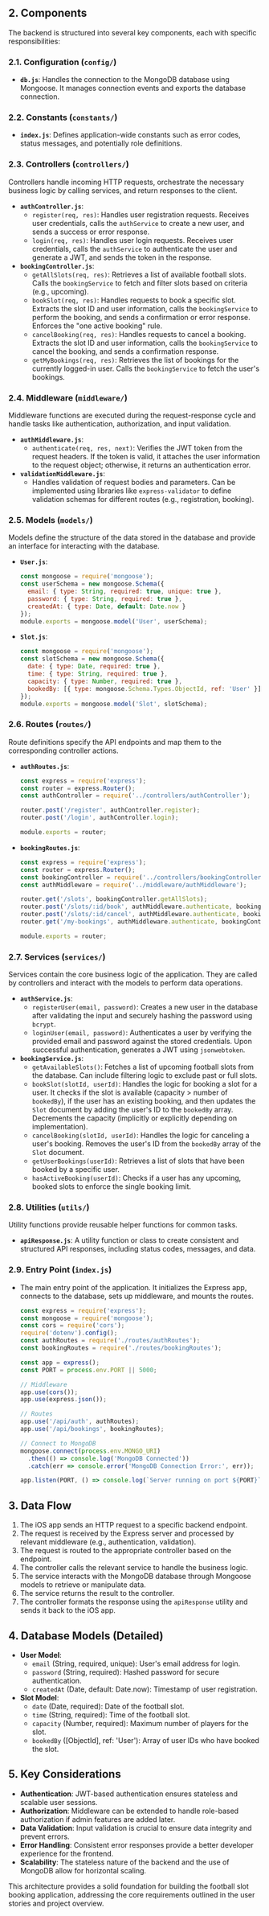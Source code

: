 ## 2. Components

The backend is structured into several key components, each with specific responsibilities:

### 2.1. Configuration (`config/`)

*   **`db.js`**: Handles the connection to the MongoDB database using Mongoose. It manages connection events and exports the database connection.

### 2.2. Constants (`constants/`)

*   **`index.js`**: Defines application-wide constants such as error codes, status messages, and potentially role definitions.

### 2.3. Controllers (`controllers/`)

Controllers handle incoming HTTP requests, orchestrate the necessary business logic by calling services, and return responses to the client.

*   **`authController.js`**:
    *   `register(req, res)`: Handles user registration requests. Receives user credentials, calls the `authService` to create a new user, and sends a success or error response.
    *   `login(req, res)`: Handles user login requests. Receives user credentials, calls the `authService` to authenticate the user and generate a JWT, and sends the token in the response.
*   **`bookingController.js`**:
    *   `getAllSlots(req, res)`: Retrieves a list of available football slots. Calls the `bookingService` to fetch and filter slots based on criteria (e.g., upcoming).
    *   `bookSlot(req, res)`: Handles requests to book a specific slot. Extracts the slot ID and user information, calls the `bookingService` to perform the booking, and sends a confirmation or error response. Enforces the "one active booking" rule.
    *   `cancelBooking(req, res)`: Handles requests to cancel a booking. Extracts the slot ID and user information, calls the `bookingService` to cancel the booking, and sends a confirmation response.
    *   `getMyBookings(req, res)`: Retrieves the list of bookings for the currently logged-in user. Calls the `bookingService` to fetch the user's bookings.

### 2.4. Middleware (`middleware/`)

Middleware functions are executed during the request-response cycle and handle tasks like authentication, authorization, and input validation.

*   **`authMiddleware.js`**:
    *   `authenticate(req, res, next)`: Verifies the JWT token from the request headers. If the token is valid, it attaches the user information to the request object; otherwise, it returns an authentication error.
*   **`validationMiddleware.js`**:
    *   Handles validation of request bodies and parameters. Can be implemented using libraries like `express-validator` to define validation schemas for different routes (e.g., registration, booking).

### 2.5. Models (`models/`)

Models define the structure of the data stored in the database and provide an interface for interacting with the database.

*   **`User.js`**:
    ```javascript
    const mongoose = require('mongoose');
    const userSchema = new mongoose.Schema({
      email: { type: String, required: true, unique: true },
      password: { type: String, required: true },
      createdAt: { type: Date, default: Date.now }
    });
    module.exports = mongoose.model('User', userSchema);
    ```
*   **`Slot.js`**:
    ```javascript
    const mongoose = require('mongoose');
    const slotSchema = new mongoose.Schema({
      date: { type: Date, required: true },
      time: { type: String, required: true },
      capacity: { type: Number, required: true },
      bookedBy: [{ type: mongoose.Schema.Types.ObjectId, ref: 'User' }]
    });
    module.exports = mongoose.model('Slot', slotSchema);
    ```

### 2.6. Routes (`routes/`)

Route definitions specify the API endpoints and map them to the corresponding controller actions.

*   **`authRoutes.js`**:
    ```javascript
    const express = require('express');
    const router = express.Router();
    const authController = require('../controllers/authController');

    router.post('/register', authController.register);
    router.post('/login', authController.login);

    module.exports = router;
    ```
*   **`bookingRoutes.js`**:
    ```javascript
    const express = require('express');
    const router = express.Router();
    const bookingController = require('../controllers/bookingController');
    const authMiddleware = require('../middleware/authMiddleware');

    router.get('/slots', bookingController.getAllSlots);
    router.post('/slots/:id/book', authMiddleware.authenticate, bookingController.bookSlot);
    router.post('/slots/:id/cancel', authMiddleware.authenticate, bookingController.cancelBooking);
    router.get('/my-bookings', authMiddleware.authenticate, bookingController.getMyBookings);

    module.exports = router;
    ```

### 2.7. Services (`services/`)

Services contain the core business logic of the application. They are called by controllers and interact with the models to perform data operations.

*   **`authService.js`**:
    *   `registerUser(email, password)`: Creates a new user in the database after validating the input and securely hashing the password using `bcrypt`.
    *   `loginUser(email, password)`: Authenticates a user by verifying the provided email and password against the stored credentials. Upon successful authentication, generates a JWT using `jsonwebtoken`.
*   **`bookingService.js`**:
    *   `getAvailableSlots()`: Fetches a list of upcoming football slots from the database. Can include filtering logic to exclude past or full slots.
    *   `bookSlot(slotId, userId)`: Handles the logic for booking a slot for a user. It checks if the slot is available (capacity > number of `bookedBy`), if the user has an existing booking, and then updates the `Slot` document by adding the user's ID to the `bookedBy` array. Decrements the capacity (implicitly or explicitly depending on implementation).
    *   `cancelBooking(slotId, userId)`: Handles the logic for canceling a user's booking. Removes the user's ID from the `bookedBy` array of the `Slot` document.
    *   `getUserBookings(userId)`: Retrieves a list of slots that have been booked by a specific user.
    *   `hasActiveBooking(userId)`: Checks if a user has any upcoming, booked slots to enforce the single booking limit.

### 2.8. Utilities (`utils/`)

Utility functions provide reusable helper functions for common tasks.

*   **`apiResponse.js`**: A utility function or class to create consistent and structured API responses, including status codes, messages, and data.

### 2.9. Entry Point (`index.js`)

*   The main entry point of the application. It initializes the Express app, connects to the database, sets up middleware, and mounts the routes.

    ```javascript
    const express = require('express');
    const mongoose = require('mongoose');
    const cors = require('cors');
    require('dotenv').config();
    const authRoutes = require('./routes/authRoutes');
    const bookingRoutes = require('./routes/bookingRoutes');

    const app = express();
    const PORT = process.env.PORT || 5000;

    // Middleware
    app.use(cors());
    app.use(express.json());

    // Routes
    app.use('/api/auth', authRoutes);
    app.use('/api/bookings', bookingRoutes);

    // Connect to MongoDB
    mongoose.connect(process.env.MONGO_URI)
      .then(() => console.log('MongoDB Connected'))
      .catch(err => console.error('MongoDB Connection Error:', err));

    app.listen(PORT, () => console.log(`Server running on port ${PORT}`));
    ```

## 3. Data Flow

1. The iOS app sends an HTTP request to a specific backend endpoint.
2. The request is received by the Express server and processed by relevant middleware (e.g., authentication, validation).
3. The request is routed to the appropriate controller based on the endpoint.
4. The controller calls the relevant service to handle the business logic.
5. The service interacts with the MongoDB database through Mongoose models to retrieve or manipulate data.
6. The service returns the result to the controller.
7. The controller formats the response using the `apiResponse` utility and sends it back to the iOS app.

## 4. Database Models (Detailed)

*   **User Model**:
    *   `email` (String, required, unique): User's email address for login.
    *   `password` (String, required): Hashed password for secure authentication.
    *   `createdAt` (Date, default: Date.now): Timestamp of user registration.
*   **Slot Model**:
    *   `date` (Date, required): Date of the football slot.
    *   `time` (String, required): Time of the football slot.
    *   `capacity` (Number, required): Maximum number of players for the slot.
    *   `bookedBy` ([ObjectId], ref: 'User'): Array of user IDs who have booked the slot.

## 5. Key Considerations

*   **Authentication**: JWT-based authentication ensures stateless and scalable user sessions.
*   **Authorization**: Middleware can be extended to handle role-based authorization if admin features are added later.
*   **Data Validation**: Input validation is crucial to ensure data integrity and prevent errors.
*   **Error Handling**: Consistent error responses provide a better developer experience for the frontend.
*   **Scalability**: The stateless nature of the backend and the use of MongoDB allow for horizontal scaling.

This architecture provides a solid foundation for building the football slot booking application, addressing the core requirements outlined in the user stories and project overview.